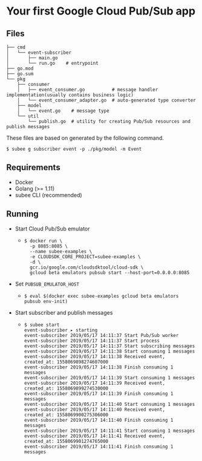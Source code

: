 # Your first Google Cloud Pub/Sub app

## Files


```
├── cmd
│   └── event-subscriber
│       ├── main.go
│       └── run.go    # entrypoint
├── go.mod
├── go.sum
└── pkg
    ├── consumer
    │   ├── event_consumer.go          # message handler implementation(usually contains business logic)
    │   └── event_consumer_adapter.go  # auto-generated type converter
    ├── model
    │   └── event.go    # message type
    └── util
        └── publish.go  # utility for creating Pub/Sub resources and publish messages
```

These files are based on generated by the following command.

```console
$ subee g subscriber event -p ./pkg/model -m Event
```

## Requirements

- Docker
- Golang (>= 1.11)
- subee CLI (recommended)

## Running


- Start Cloud Pub/Sub emulator
    - ```console
      $ docker run \
        -p 8085:8085 \
        --name subee-examples \
        -e CLOUDSDK_CORE_PROJECT=subee-examples \
        -d \
        gcr.io/google.com/cloudsdktool/cloud-sdk \
        gcloud beta emulators pubsub start --host-port=0.0.0.0:8085
      ```
- Set `PUBSUB_EMULATOR_HOST`
    - ```console
      $ eval $(docker exec subee-examples gcloud beta emulators pubsub env-init)
      ```
- Start subscriber and publish messages
    - ```console
      $ subee start
      event-subscriber ▸ starting
      event-subscriber 2019/05/17 14:11:37 Start Pub/Sub worker
      event-subscriber 2019/05/17 14:11:37 Start process
      event-subscriber 2019/05/17 14:11:37 Start subscribing messages
      event-subscriber 2019/05/17 14:11:38 Start consuming 1 messages
      event-subscriber 2019/05/17 14:11:38 Received event, created_at: 1558069898274607000
      event-subscriber 2019/05/17 14:11:38 Finish consuming 1 messages
      event-subscriber 2019/05/17 14:11:39 Start consuming 1 messages
      event-subscriber 2019/05/17 14:11:39 Received event, created_at: 1558069899274530000
      event-subscriber 2019/05/17 14:11:39 Finish consuming 1 messages
      event-subscriber 2019/05/17 14:11:40 Start consuming 1 messages
      event-subscriber 2019/05/17 14:11:40 Received event, created_at: 1558069900275306000
      event-subscriber 2019/05/17 14:11:40 Finish consuming 1 messages
      event-subscriber 2019/05/17 14:11:41 Start consuming 1 messages
      event-subscriber 2019/05/17 14:11:41 Received event, created_at: 1558069901274765000
      event-subscriber 2019/05/17 14:11:41 Finish consuming 1 messages
      ```

